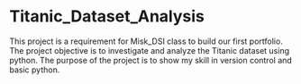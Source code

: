 # Titanic_Dataset_Analysis
This project is a requirement for Misk_DSI class to build our first portfolio. The project objective is to investigate and analyze the Titanic dataset using python. The purpose of the project is to show my skill in version control and basic python.

 